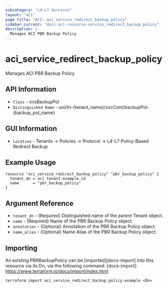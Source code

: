 ```yaml
---
subcategory: "L4-L7 Services"
layout: "aci"
page_title: "ACI: aci_service_redirect_backup_policy"
sidebar_current: "docs-aci-resource-service_redirect_backup_policy"
description: |-
  Manages ACI PBR Backup Policy
---
```


# aci_service_redirect_backup_policy #

Manages ACI PBR Backup Policy

## API Information ##

* `Class` - vnsBackupPol
* `Distinguished Name` - uni/tn-{tenant_name}/svcCont/backupPol-{backup_pol_name}

## GUI Information ##

* `Location` - Tenants -> Policies -> Protocol -> L4-L7 Policy-Based Redirect Backup


## Example Usage ##

```hcl
resource "aci_service_redirect_backup_policy" "pbr_backup_policy" {
  tenant_dn = aci_tenant.example.id
  name      = "pbr_backup_policy"
}
```

## Argument Reference ##

* `tenant_dn` - (Required) Distinguished name of the parent Tenant object.
* `name` - (Required) Name of the PBR Backup Policy object.
* `annotation` - (Optional) Annotation of the PBR Backup Policy object.
* `name_alias` - (Optional) Name Alias of the PBR Backup Policy object.


## Importing ##

An existing PBRBackupPolicy can be [imported][docs-import] into this resource via its Dn, via the following command:
[docs-import]: https://www.terraform.io/docs/import/index.html


```
terraform import aci_service_redirect_backup_policy.example <Dn>
```